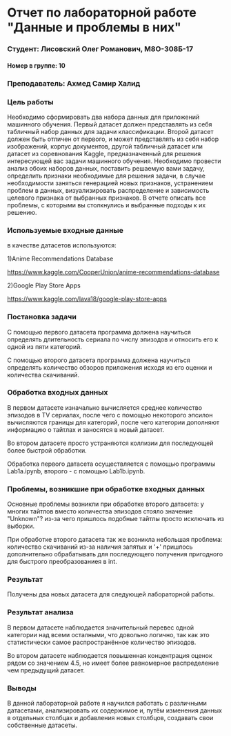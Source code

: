 # Отчет по лабораторной работе "Данные и проблемы в них"

### Студент: Лисовский Олег Романович, М8О-308Б-17

#### Номер в группе: 10

### Преподаватель: Ахмед Самир Халид

### Цель работы

Необходимо сформировать два набора данных для приложений машинного обучения. Первый датасет должен представлять из себя табличный набор данных для задачи классификации. 
Второй датасет должен быть отличен от первого, и может представлять из себя набор изображений, корпус документов, другой табличный датасет или датасет из соревнования Kaggle, предназначенный для 
решения интересующей вас задачи машинного обучения. Необходимо провести анализ обоих наборов данных, поставить решаемую вами задачу, определить признаки необходимые для решения задачи, в случае 
необходимости заняться генерацией новых признаков, устранением проблем в данных, визуализировать распределение и зависимость целевого признака от выбранных признаков. В отчете описать все проблемы, 
с которыми вы столкнулись и выбранные подходы к их решению.

### Используемые входные данные

в качестве датасетов используются:

1)Anime Recommendations Database

https://www.kaggle.com/CooperUnion/anime-recommendations-database

2)Google Play Store Apps

https://www.kaggle.com/lava18/google-play-store-apps

### Постановка задачи

С помощью первого датасета программа должена научиться определять длительность сериала по числу эпизодов и относить его к одной из пяти категорий.

С помощью второго датасета программа должена научиться определять количество обзоров приложения исходя из его оценки и количества скачиваний.

### Обработка входных данных

В первом датасете изначально вычисляется среднее количество эпизодов в TV сериалах, после чего с помощью некоторого эпсилон вычисляются границы для категорий, после чего категории дополняют информацию о тайтлах
и заносятся в новый датасет.

Во втором датасете просто устраняются коллизии для последующей более быстрой обработки.

Обработка первого датасета осуществляется с помощью программы Lab1a.ipynb, второго - с помощью Lab1b.ipynb.

### Проблемы, возникшие при обработке входных данных

Основные проблемы возникли при обработке второго датасета: у многих тайтлов вместо количества эпизодов стояло значение "Unknown"? из-за чего пришлось подобные тайтлы просто исключать из выборки.

При обработке второго датасета так же возникла небольшая проблема: количество скачиваний из-за наличия запятых и '+' пришлось дополнительно обрабатывать для последующего получения пригодного для быстрого
преобразованиея в int.

### Результат

Получены два новых датасета для следующей лабораторной работы.

### Результат анализа

В первом датасете наблюдается значительный перевес одной категории над всеми осталными, что довольно логично, так как это статистически самое распространённое количество эпизодов. 

Во втором датасете наблюдается повышенная концентрация оценок рядом со значением 4.5, но имеет более равномерное распределение чем предыдущий датасет.

### Выводы

В данной лабораторной работе я научился работать с различными датасетами, анализировать их содержимое и, путём изменения данных в отдельных столбцах и 
добавления новых столбцов, создавать свои собственные датасеты.
